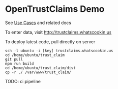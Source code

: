 # OpenTrustClaims Demo

See [Use Cases](https://docs.google.com/document/d/1iWRypT4aHS67MJhuCZj7e5gzcCr3HuKG0lO0g045ueY/edit) and related docs

To enter data, visit http://trustclaims.whatscookin.us

To deploy latest code, pull directly on server

```
ssh -l ubuntu -i [key] trustclaims.whatscookin.us
cd /home/ubuntu/trust_claim
git pull
npm run build
cd /home/ubuntu/trust_claim/dist
cp -r ./ /var/www/trust_claim/
```
TODO: ci pipeline

